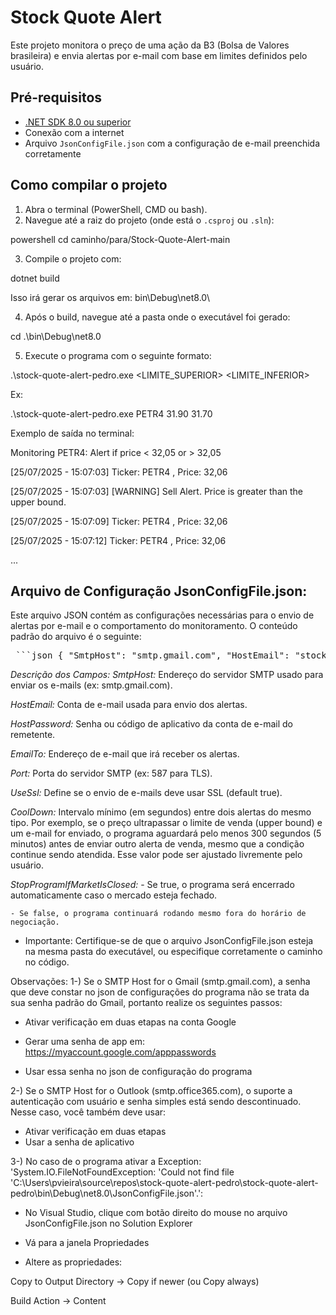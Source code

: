 # Stock Quote Alert

Este projeto monitora o preço de uma ação da B3 (Bolsa de Valores brasileira) e envia alertas por e-mail com base em limites definidos pelo usuário.

## Pré-requisitos

- [.NET SDK 8.0 ou superior](https://dotnet.microsoft.com/download)
- Conexão com a internet
- Arquivo `JsonConfigFile.json` com a configuração de e-mail preenchida corretamente

##  Como compilar o projeto

1. Abra o terminal (PowerShell, CMD ou bash).
2. Navegue até a raiz do projeto (onde está o `.csproj` ou `.sln`):

powershell
cd caminho/para/Stock-Quote-Alert-main

3. Compile o projeto com:

dotnet build

Isso irá gerar os arquivos em:
bin\Debug\net8.0\

4. Após o build, navegue até a pasta onde o executável foi gerado:

cd .\bin\Debug\net8.0

5. Execute o programa com o seguinte formato:

.\stock-quote-alert-pedro.exe <TICKER> <LIMITE_SUPERIOR> <LIMITE_INFERIOR>

Ex:

.\stock-quote-alert-pedro.exe PETR4 31.90 31.70

Exemplo de saída no terminal:

Monitoring PETR4:
Alert if price < 32,05 or > 32,05

[25/07/2025 - 15:07:03] Ticker: PETR4 , Price: 32,06

[25/07/2025 - 15:07:03] [WARNING] Sell Alert. Price is greater than the upper bound.

[25/07/2025 - 15:07:09] Ticker: PETR4 , Price: 32,06

[25/07/2025 - 15:07:12] Ticker: PETR4 , Price: 32,06

...

## Arquivo de Configuração JsonConfigFile.json:
Este arquivo JSON contém as configurações necessárias para o envio de alertas por e-mail e o comportamento do monitoramento. O conteúdo padrão do arquivo é o seguinte:
<pre> ```json { "SmtpHost": "smtp.gmail.com", "HostEmail": "stockalertpedro@gmail.com", "HostPassword": "********", "EmailTo": "peteramvs@gmail.com", "Port": 587, "UseSsl": true, "CoolDown": 300, "StopProgramIfMarketIsClosed": false } ``` </pre>

*Descrição dos Campos:*
*SmtpHost:* Endereço do servidor SMTP usado para enviar os e-mails (ex: smtp.gmail.com).

*HostEmail:* Conta de e-mail usada para envio dos alertas.

*HostPassword:* Senha ou código de aplicativo da conta de e-mail do remetente.

*EmailTo:* Endereço de e-mail que irá receber os alertas.

*Port:* Porta do servidor SMTP (ex: 587 para TLS).

*UseSsl:* Define se o envio de e-mails deve usar SSL (default true).

*CoolDown:* Intervalo mínimo (em segundos) entre dois alertas do mesmo tipo.
Por exemplo, se o preço ultrapassar o limite de venda (upper bound) e um e-mail for enviado, o programa aguardará pelo menos 300 segundos (5 minutos) antes de enviar outro alerta de venda, mesmo que a condição continue sendo atendida. Esse valor pode ser ajustado livremente pelo usuário.

*StopProgramIfMarketIsClosed:*
    - Se true, o programa será encerrado automaticamente caso o mercado esteja fechado.

    - Se false, o programa continuará rodando mesmo fora do horário de negociação.

- Importante: Certifique-se de que o arquivo JsonConfigFile.json esteja na mesma pasta do executável, ou especifique corretamente o caminho no código.

Observações:
1-) Se o SMTP Host for o Gmail (smtp.gmail.com), a senha que deve constar no json de configurações do programa não se trata da sua senha padrão do Gmail, portanto realize os seguintes passos:

- Ativar verificação em duas etapas na conta Google

- Gerar uma senha de app em: https://myaccount.google.com/apppasswords

- Usar essa senha no json de configuração do programa

2-) Se o SMTP Host for o Outlook (smtp.office365.com), o suporte a autenticação com usuário e senha simples está sendo descontinuado. Nesse caso, você também deve usar:

- Ativar verificação em duas etapas 
- Usar a senha de aplicativo

3-) No caso de o programa ativar a Exception: 'System.IO.FileNotFoundException: 'Could not find file 'C:\Users\pvieira\source\repos\stock-quote-alert-pedro\stock-quote-alert-pedro\bin\Debug\net8.0\JsonConfigFile.json'.':

- No Visual Studio, clique com botão direito do mouse no arquivo JsonConfigFile.json no Solution Explorer

- Vá para a janela Propriedades

- Altere as propriedades:

Copy to Output Directory → Copy if newer (ou Copy always)

Build Action → Content

